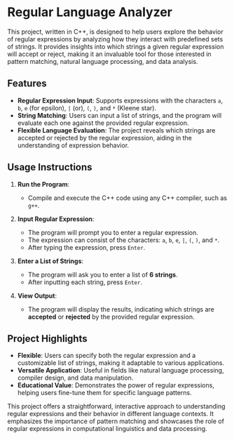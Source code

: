 # Regular Language Analyzer

This project, written in C++, is designed to help users explore the behavior of regular expressions by analyzing how they interact with predefined sets of strings. It provides insights into which strings a given regular expression will accept or reject, making it an invaluable tool for those interested in pattern matching, natural language processing, and data analysis.

## Features
- **Regular Expression Input**: Supports expressions with the characters `a`, `b`, `e` (for epsilon), `|` (or), `(`, `)`, and `*` (Kleene star).
- **String Matching**: Users can input a list of strings, and the program will evaluate each one against the provided regular expression.
- **Flexible Language Evaluation**: The project reveals which strings are accepted or rejected by the regular expression, aiding in the understanding of expression behavior.

## Usage Instructions

1. **Run the Program**:
   - Compile and execute the C++ code using any C++ compiler, such as `g++`.

2. **Input Regular Expression**:
   - The program will prompt you to enter a regular expression.
   - The expression can consist of the characters: `a`, `b`, `e`, `|`, `(`, `)`, and `*`.
   - After typing the expression, press `Enter`.

3. **Enter a List of Strings**:
   - The program will ask you to enter a list of **6 strings**.
   - After inputting each string, press `Enter`.

4. **View Output**:
   - The program will display the results, indicating which strings are **accepted** or **rejected** by the provided regular expression.



## Project Highlights
- **Flexible**: Users can specify both the regular expression and a customizable list of strings, making it adaptable to various applications.
- **Versatile Application**: Useful in fields like natural language processing, compiler design, and data manipulation.
- **Educational Value**: Demonstrates the power of regular expressions, helping users fine-tune them for specific language patterns.

This project offers a straightforward, interactive approach to understanding regular expressions and their behavior in different language contexts. It emphasizes the importance of pattern matching and showcases the role of regular expressions in computational linguistics and data processing.

